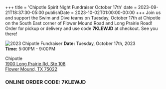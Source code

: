 +++
title = 'Chipotle Spirit Night Fundraiser October 17th'
date = 2023-09-21T18:37:30-05:00
publishDate = 2023-10-02T01:00:00-00:00
+++
Join us and support the Swim and Dive teams on Tuesday, October 17th at Chipotle on the South East corner of Flower Mound Road and Long Prairie Road! Order for pickup or delivery and use code **7KLEWJD** at checkout. See you there!

<!--more-->

![2023 Chipotle Fundraiser](/img/202310-chipotle-fundraiser.jpg#floatright)
**Date:** Tuesday, October 17th, 2023  
**Time:** 5:00PM - 9:00PM  
  
Chipotle    
[1900 Long Prairie Rd, Ste 108  
Flower Mound, TX 75022 ](https://maps.app.goo.gl/bFpqXiux9aJU5Ksx9) 

### ONLINE ORDER CODE: 7KLEWJD
